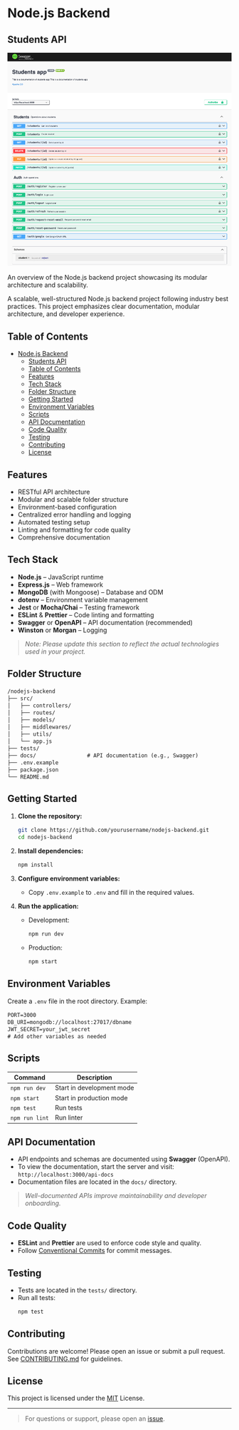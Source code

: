 # Node.js Backend

## Students API

![Students API](./public/swagger-students-api.png)

An overview of the Node.js backend project showcasing its modular architecture and scalability.

A scalable, well-structured Node.js backend project following industry best practices. This project emphasizes clear documentation, modular architecture, and developer experience.

## Table of Contents

- [Node.js Backend](#nodejs-backend)
  - [Students API](#students-api)
  - [Table of Contents](#table-of-contents)
  - [Features](#features)
  - [Tech Stack](#tech-stack)
  - [Folder Structure](#folder-structure)
  - [Getting Started](#getting-started)
  - [Environment Variables](#environment-variables)
  - [Scripts](#scripts)
  - [API Documentation](#api-documentation)
  - [Code Quality](#code-quality)
  - [Testing](#testing)
  - [Contributing](#contributing)
  - [License](#license)

## Features

- RESTful API architecture
- Modular and scalable folder structure
- Environment-based configuration
- Centralized error handling and logging
- Automated testing setup
- Linting and formatting for code quality
- Comprehensive documentation

## Tech Stack

- **Node.js** – JavaScript runtime
- **Express.js** – Web framework
- **MongoDB** (with Mongoose) – Database and ODM
- **dotenv** – Environment variable management
- **Jest** or **Mocha/Chai** – Testing framework
- **ESLint** & **Prettier** – Code linting and formatting
- **Swagger** or **OpenAPI** – API documentation (recommended)
- **Winston** or **Morgan** – Logging

> _Note: Please update this section to reflect the actual technologies used in your project._

## Folder Structure

```
/nodejs-backend
├── src/
│   ├── controllers/
│   ├── routes/
│   ├── models/
│   ├── middlewares/
│   ├── utils/
│   └── app.js
├── tests/
├── docs/                # API documentation (e.g., Swagger)
├── .env.example
├── package.json
└── README.md
```

## Getting Started

1. **Clone the repository:**

   ```bash
   git clone https://github.com/yourusername/nodejs-backend.git
   cd nodejs-backend
   ```

2. **Install dependencies:**

   ```bash
   npm install
   ```

3. **Configure environment variables:**

   - Copy `.env.example` to `.env` and fill in the required values.

4. **Run the application:**
   - Development:
     ```bash
     npm run dev
     ```
   - Production:
     ```bash
     npm start
     ```

## Environment Variables

Create a `.env` file in the root directory. Example:

```
PORT=3000
DB_URI=mongodb://localhost:27017/dbname
JWT_SECRET=your_jwt_secret
# Add other variables as needed
```

## Scripts

| Command        | Description               |
| -------------- | ------------------------- |
| `npm run dev`  | Start in development mode |
| `npm start`    | Start in production mode  |
| `npm test`     | Run tests                 |
| `npm run lint` | Run linter                |

## API Documentation

- API endpoints and schemas are documented using **Swagger** (OpenAPI).
- To view the documentation, start the server and visit:
  `http://localhost:3000/api-docs`
- Documentation files are located in the `docs/` directory.

> _Well-documented APIs improve maintainability and developer onboarding._

## Code Quality

- **ESLint** and **Prettier** are used to enforce code style and quality.
- Follow [Conventional Commits](https://www.conventionalcommits.org/) for commit messages.

## Testing

- Tests are located in the `tests/` directory.
- Run all tests:
  ```bash
  npm test
  ```

## Contributing

Contributions are welcome! Please open an issue or submit a pull request.
See [CONTRIBUTING.md](CONTRIBUTING.md) for guidelines.

## License

This project is licensed under the [MIT](LICENSE) License.

---

> For questions or support, please open an [issue](https://github.com/yourusername/nodejs-backend/issues).

